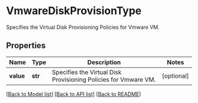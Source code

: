 # VmwareDiskProvisionType

Specifies the Virtual Disk Provisioning Policies for Vmware VM.

## Properties
Name | Type | Description | Notes
------------ | ------------- | ------------- | -------------
**value** | **str** | Specifies the Virtual Disk Provisioning Policies for Vmware VM. | [optional] 

[[Back to Model list]](../README.md#documentation-for-models) [[Back to API list]](../README.md#documentation-for-api-endpoints) [[Back to README]](../README.md)


